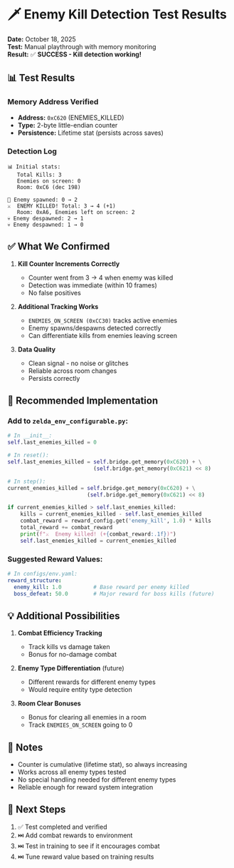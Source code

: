 # 🗡️ Enemy Kill Detection Test Results

**Date:** October 18, 2025  
**Test:** Manual playthrough with memory monitoring  
**Result:** ✅ **SUCCESS - Kill detection working!**

## 📊 Test Results

### Memory Address Verified
- **Address:** `0xC620` (ENEMIES_KILLED)
- **Type:** 2-byte little-endian counter
- **Persistence:** Lifetime stat (persists across saves)

### Detection Log
```
📊 Initial stats:
   Total Kills: 3
   Enemies on screen: 0
   Room: 0xC6 (dec 198)

👹 Enemy spawned: 0 → 2
⚔️  ENEMY KILLED! Total: 3 → 4 (+1)
   Room: 0xA6, Enemies left on screen: 2
💀 Enemy despawned: 2 → 1
💀 Enemy despawned: 1 → 0
```

## ✅ What We Confirmed

1. **Kill Counter Increments Correctly**
   - Counter went from 3 → 4 when enemy was killed
   - Detection was immediate (within 10 frames)
   - No false positives

2. **Additional Tracking Works**
   - `ENEMIES_ON_SCREEN (0xCC30)` tracks active enemies
   - Enemy spawns/despawns detected correctly
   - Can differentiate kills from enemies leaving screen

3. **Data Quality**
   - Clean signal - no noise or glitches
   - Reliable across room changes
   - Persists correctly

## 🎯 Recommended Implementation

### Add to `zelda_env_configurable.py`:

```python
# In __init__:
self.last_enemies_killed = 0

# In reset():
self.last_enemies_killed = self.bridge.get_memory(0xC620) + \
                           (self.bridge.get_memory(0xC621) << 8)

# In step():
current_enemies_killed = self.bridge.get_memory(0xC620) + \
                         (self.bridge.get_memory(0xC621) << 8)

if current_enemies_killed > self.last_enemies_killed:
    kills = current_enemies_killed - self.last_enemies_killed
    combat_reward = reward_config.get('enemy_kill', 1.0) * kills
    total_reward += combat_reward
    print(f"⚔️  Enemy killed! (+{combat_reward:.1f})")
    self.last_enemies_killed = current_enemies_killed
```

### Suggested Reward Values:

```yaml
# In configs/env.yaml:
reward_structure:
  enemy_kill: 1.0          # Base reward per enemy killed
  boss_defeat: 50.0        # Major reward for boss kills (future)
```

## 💡 Additional Possibilities

1. **Combat Efficiency Tracking**
   - Track kills vs damage taken
   - Bonus for no-damage combat

2. **Enemy Type Differentiation** (future)
   - Different rewards for different enemy types
   - Would require entity type detection

3. **Room Clear Bonuses**
   - Bonus for clearing all enemies in a room
   - Track `ENEMIES_ON_SCREEN` going to 0

## 📝 Notes

- Counter is cumulative (lifetime stat), so always increasing
- Works across all enemy types tested
- No special handling needed for different enemy types
- Reliable enough for reward system integration

## 🚀 Next Steps

1. ✅ Test completed and verified
2. ⏭️  Add combat rewards to environment
3. ⏭️  Test in training to see if it encourages combat
4. ⏭️  Tune reward value based on training results
